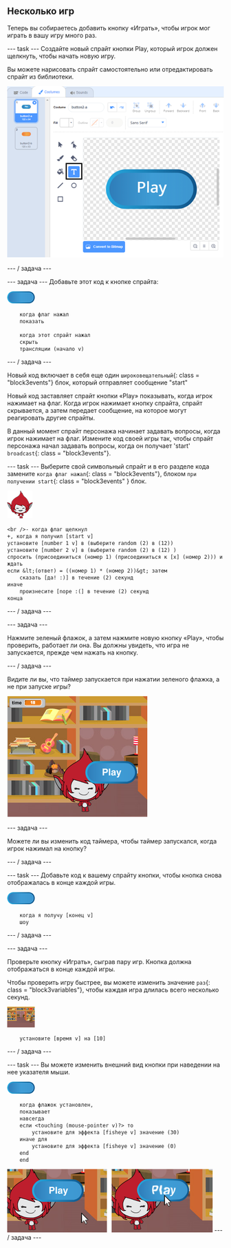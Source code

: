 ## Несколько игр

Теперь вы собираетесь добавить кнопку «Играть», чтобы игрок мог играть в вашу игру много раз.

\--- task \--- Создайте новый спрайт кнопки Play, который игрок должен щелкнуть, чтобы начать новую игру.

Вы можете нарисовать спрайт самостоятельно или отредактировать спрайт из библиотеки.

![Изображение кнопки воспроизведения](images/brain-play.png)

\--- / задача \---

\--- задача \--- Добавьте этот код к кнопке спрайта:

![Спрайт кнопки](images/button-sprite.png)

```blocks3
    когда флаг нажал
    показать

    когда этот спрайт нажал
    скрыть
    трансляции (начало v)
```

\--- / задача \---

Новый код включает в себя еще один `широковещательный`{: class = "block3events"} блок, который отправляет сообщение "start"

Новый код заставляет спрайт кнопки «Play» показывать, когда игрок нажимает на флаг. Когда игрок нажимает кнопку спрайта, спрайт скрывается, а затем передает сообщение, на которое могут реагировать другие спрайты.

В данный момент спрайт персонажа начинает задавать вопросы, когда игрок нажимает на флаг. Измените код своей игры так, чтобы спрайт персонажа начал задавать вопросы, когда он получает 'start' `broadcast`{: class = "block3events"}.

\--- task \--- Выберите свой символьный спрайт и в его разделе кода замените `когда флаг нажал`{: class = "block3events"}, блоком `при получении start`{: class = "block3events" } блок.

![Спрайт персонажа](images/giga-sprite.png)

```blocks3
<br />- когда флаг щелкнул
+, когда я получил [start v]
установите [number 1 v] в (выберите random (2) в (12))
установите [number 2 v] в (выберите random (2) в (12) )
спросить (присоединиться (номер 1) (присоединиться к [x] (номер 2))) и ждать
если &lt;(ответ) = ((номер 1) * (номер 2))&gt; затем
    сказать [да! :)] в течение (2) секунд
иначе
    произнесите [nope :(] в течение (2) секунд
конца
```

\--- / задача \---

\--- задача \---

Нажмите зеленый флажок, а затем нажмите новую кнопку «Play», чтобы проверить, работает ли она. Вы должны увидеть, что игра не запускается, прежде чем нажать на кнопку.

\--- / задача \---

Видите ли вы, что таймер запускается при нажатии зеленого флажка, а не при запуске игры?

![Таймер запущен](images/brain-timer-bug.png)

\--- задача \---

Можете ли вы изменить код таймера, чтобы таймер запускался, когда игрок нажимал на кнопку?

\--- / задача \---

\--- task \--- Добавьте код к вашему спрайту кнопки, чтобы кнопка снова отображалась в конце каждой игры.

![Спрайт кнопки](images/button-sprite.png)

```blocks3
    когда я получу [конец v]
    шоу
```

\--- / задача \---

\--- задача \---

Проверьте кнопку «Играть», сыграв пару игр. Кнопка должна отображаться в конце каждой игры.

Чтобы проверить игру быстрее, вы можете изменить значение `раз`{: class = "block3variables"}, чтобы каждая игра длилась всего несколько секунд.

![стадия](images/stage-sprite.png)

```blocks3
    установите [время v] на [10]
```

\--- / задача \---

\--- task \--- Вы можете изменить внешний вид кнопки при наведении на нее указателя мыши.

![кнопка](images/button-sprite.png)

```blocks3
    когда флажок установлен,
    показывает
    навсегда
    если <touching (mouse-pointer v)?> то
        установите для эффекта [fisheye v] значение (30)
    иначе для
        установите для эффекта [fisheye v] значение (0)
    end
    end
```

![Скриншот](images/brain-fisheye.png) \--- / задача \---